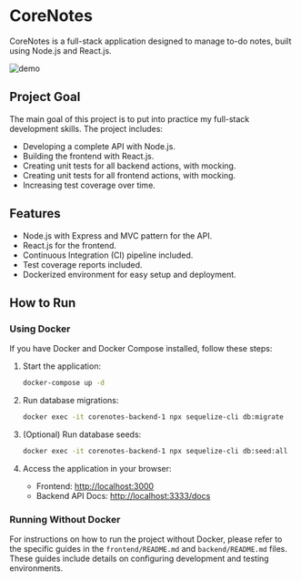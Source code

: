 # CoreNotes

CoreNotes is a full-stack application designed to manage to-do notes, built using Node.js and React.js.

![demo](output.gif)

## Project Goal

The main goal of this project is to put into practice my full-stack development skills. The project includes:

- Developing a complete API with Node.js.
- Building the frontend with React.js.
- Creating unit tests for all backend actions, with mocking.
- Creating unit tests for all frontend actions, with mocking.
- Increasing test coverage over time.

## Features

- Node.js with Express and MVC pattern for the API.
- React.js for the frontend.
- Continuous Integration (CI) pipeline included.
- Test coverage reports included.
- Dockerized environment for easy setup and deployment.

## How to Run

### Using Docker

If you have Docker and Docker Compose installed, follow these steps:

1. Start the application:
   ```bash
   docker-compose up -d
   ```

2. Run database migrations:
   ```bash
   docker exec -it corenotes-backend-1 npx sequelize-cli db:migrate
   ```

3. (Optional) Run database seeds:
   ```bash
   docker exec -it corenotes-backend-1 npx sequelize-cli db:seed:all
   ```

4. Access the application in your browser:
   - Frontend: [http://localhost:3000](http://localhost:3000)
   - Backend API Docs: [http://localhost:3333/docs](http://localhost:3333/docs)

### Running Without Docker

For instructions on how to run the project without Docker,
please refer to the specific guides in the `frontend/README.md`
and `backend/README.md` files. These guides include details on configuring development and testing environments.
